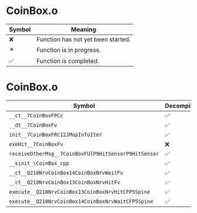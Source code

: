 # CoinBox.o
| Symbol | Meaning 
| ------------- | ------------- 
| :x: | Function has not yet been started. 
| :eight_pointed_black_star: | Function is in progress. 
| :white_check_mark: | Function is completed. 


# CoinBox.o
| Symbol | Decompiled? |
| ------------- | ------------- |
| `__ct__7CoinBoxFPCc` | :white_check_mark: |
| `__dt__7CoinBoxFv` | :white_check_mark: |
| `init__7CoinBoxFRC12JMapInfoIter` | :white_check_mark: |
| `exeHit__7CoinBoxFv` | :x: |
| `receiveOtherMsg__7CoinBoxFUlP9HitSensorP9HitSensor` | :white_check_mark: |
| `__sinit_\CoinBox_cpp` | :white_check_mark: |
| `__ct__Q210NrvCoinBox14CoinBoxNrvWaitFv` | :white_check_mark: |
| `__ct__Q210NrvCoinBox13CoinBoxNrvHitFv` | :white_check_mark: |
| `execute__Q210NrvCoinBox13CoinBoxNrvHitCFP5Spine` | :white_check_mark: |
| `execute__Q210NrvCoinBox14CoinBoxNrvWaitCFP5Spine` | :white_check_mark: |
